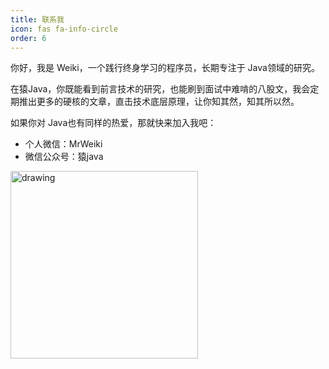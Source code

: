 ```yaml
---
title: 联系我
icon: fas fa-info-circle
order: 6
---
```


你好，我是 Weiki，一个践行终身学习的程序员，长期专注于 Java领域的研究。

在猿Java，你既能看到前言技术的研究，也能刷到面试中难啃的八股文，我会定期推出更多的硬核的文章，直击技术底层原理，让你知其然，知其所以然。

如果你对 Java也有同样的热爱，那就快来加入我吧：

- 个人微信：MrWeiki
- 微信公众号：猿java

<img src="https://yuanjava.cn/assets/img/pub.jpg" alt="drawing" style="width:300px;"/>



